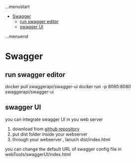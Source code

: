 ...menustart

- [Swagger](#336ff1e9aa6177ea7a71984fa8c241b9)
    - [run swagger editor](#7a8a1e62c3e177c335813e2cda4f44f0)
    - [swagger UI](#d965025d55377342fd1e4ff3e57ad750)

...menuend


<h2 id="336ff1e9aa6177ea7a71984fa8c241b9"></h2>


# Swagger 

<h2 id="7a8a1e62c3e177c335813e2cda4f44f0"></h2>


## run swagger editor

docker pull swaggerapi/swagger-ui
docker run -p 8080:8080 swaggerapi/swagger-ui

<h2 id="d965025d55377342fd1e4ff3e57ad750"></h2>


## swagger UI 

you can integrate swagger UI in you web server

 1. download from [github repository](https://github.com/swagger-api/swagger-ui) 
 2. put dist folder inside your webserver 
 3. through your webserver , lanuch dist/index.html

you can change the  default URL of swagger config file in  webTools/swaggerUI/index.html



